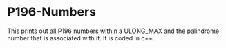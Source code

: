 # P196-Numbers
This prints out all P196 numbers within a ULONG_MAX and the palindrome number that is associated with it. It is 
coded in c++.
